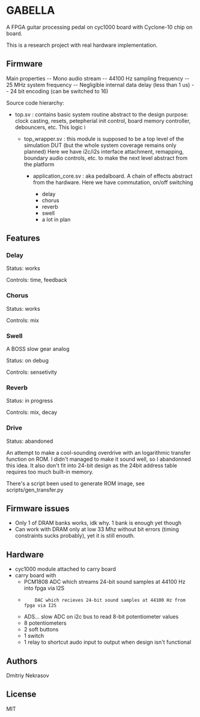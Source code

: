GABELLA
=======

A FPGA guitar processing pedal on cyc1000 board with Cyclone-10 chip on board.

This is a research project with real hardware implementation.


Firmware
--------

Main properties
  -- Mono audio stream
  -- 44100 Hz sampling frequency
  -- 25 MHz system frequency
  -- Negligible internal data delay (less than 1 us)
  -- 24 bit encoding (can be switched to 16)


Source code hierarchy:

  * top.sv : contains basic system routine abstract to the design purpose:
    clock casting, resets, petepherial init control, board memory controller,
    debouncers, etc. This logic i

    * top_wrapper.sv : this module is supposed to be a top level of the
      simulation DUT (but the whole system coverage remains only planned)
      Here we have i2c/i2s interface attachment, remapping, boundary audio
      controls, etc. to make the next level abstract from the platform

      * application_core.sv : aka pedalboard. A chain of effects abstract from
        the hardware. Here we have commutation, on/off switching

        * delay
        * chorus
        * reverb
        * swell
        * a lot in plan


Features
--------

### Delay ###

Status: works

Controls: time, feedback

### Chorus ###

Status: works

Controls: mix

### Swell ###

A BOSS slow gear analog

Status: on debug

Controls: sensetivity

### Reverb ###

Status: in progress

Controls: mix, decay

### Drive ###

Status: abandoned

An attempt to make a cool-sounding overdrive with an logarithmic transfer
function on ROM. I didn't managed to make it sound well, so I abandonned this
idea. It also don't fit into 24-bit design as the 24bit address table requires
too much built-in memory.

There's a script been used to generate ROM image, see scripts/gen_transfer.py

Firmware issues
---------------

  * Only 1 of DRAM banks works, idk why. 1 bank is enough yet though
  * Can work with DRAM only at low 33 Mhz without bit errors (timing constraints
    sucks probably), yet it is still enouth.


Hardware
--------

 - cyc1000 module attached to carry board
 - carry board with
   - PCM1808 ADC which streams 24-bit sound samples at 44100 Hz into fpga via I2S
   -         DAC which recieves 24-bit sound samples at 44100 Hz from fpga via I2S
   - ADS... slow ADC on i2c bus to read 8-bit potentiometer values
   - 8 potentiometers
   - 2 soft buttons
   - 1 switch
   - 1 relay to shortcut audo input to output when design isn't functional

Authors
-------

Dmitriy Nekrasov

License
-------

MIT
